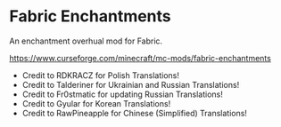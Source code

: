 # Fabric Enchantments
An enchantment overhual mod for Fabric.

https://www.curseforge.com/minecraft/mc-mods/fabric-enchantments

* Credit to RDKRACZ for Polish Translations!
* Credit to Talderiner for Ukrainian and Russian Translations!
* Credit to Fr0stmatic for updating Russian Translations!
* Credit to Gyular for Korean Translations!
* Credit to RawPineapple for Chinese (Simplified) Translations!
